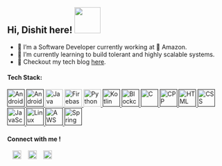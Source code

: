 ## Hi, Dishit here!    <img width="60px" src="https://upload.wikimedia.org/wikipedia/commons/2/25/Android_robot_head.png"></img>

- 🔭 I’m a Software Developer currently working at 🚚 Amazon.
- 🌱 I’m currently learning to build tolerant and highly scalable systems.
- 🌱 Checkout my tech blog [here](https://dishdd.hashnode.dev/).

#### Tech Stack:

<a href="" title="Android">
<img src="https://github.com/get-icon/geticon/raw/master/icons/android-icon.svg" alt="Android" width="40px" height="40px">
</a>

<a href="" title="Android Studio">
<img src="https://developer.android.com/studio/images/studio-icon-preview.svg" alt="Android" width="40px" height="40px">
</a>

<a href="https://www.java.com/" title="Java">
<img src="https://github.com/get-icon/geticon/raw/master/icons/java.svg" alt="Java" width="40px" height="40px">
</a>

<a href="https://www.firebase.com/" title="Firebase">
<img src="https://github.com/get-icon/geticon/raw/master/icons/firebase.svg" alt="Firebase" width="40px" height="40px">
</a>

<a href="https://www.python.org/" title="Python">
<img src="https://github.com/get-icon/geticon/raw/master/icons/python.svg" alt="Python" width="40px" height="40px">
</a>

<a href="" title="Kotlin">
<img src="https://github.com/get-icon/geticon/raw/master/icons/kotlin.svg" alt="Kotlin" width="40px" height="40px">
</a>

<a href="" title="Blockchain">
<img src="https://github.com/get-icon/geticon/blob/master/icons/ethereum.svg" alt="Blockchain" width="40px" height="40px">
</a>

<a href="" title="C">
<img src="https://github.com/get-icon/geticon/blob/master/icons/c.svg" alt="C" width="40px" height="40px">
</a>

<a href="" title="C++">
<img src="https://github.com/get-icon/geticon/blob/master/icons/c-plusplus.svg" alt="CPP" width="40px" height="40px">
</a>

<a href="" title="HTML">
<img src="https://github.com/get-icon/geticon/blob/master/icons/html-5.svg" alt="HTML" width="40px" height="40px">
</a>

<a href="" title="CSS">
<img src="https://github.com/get-icon/geticon/blob/master/icons/css-3.svg" alt="CSS" width="40px" height="40px">
</a>

<a href="" title="JavaScript">
<img src="https://github.com/get-icon/geticon/blob/master/icons/javascript.svg" alt="JavaScript" width="40px" height="40px">
</a>

<a href="" title="Linux">
<img src="https://github.com/get-icon/geticon/blob/master/icons/archlinux.svg" alt="Linux" width="40px" height="40px">
</a>

<a href="" title="AWS">
<img src="https://github.com/get-icon/geticon/blob/master/icons/aws.svg" alt="AWS" width="40px" height="40px">
</a>

<a href="" title="Spring">
<img src="https://github.com/get-icon/geticon/raw/master/icons/spring.svg" alt="Spring" width="40px" height="40px">
</a>

#### Connect with me !
  
&nbsp; &nbsp;[<img src="https://github.com/get-icon/geticon/raw/master/icons/google-gmail.svg" alt="Gmail" width="20px" height="20px">](mailto:dduggar06@gmail.com)
&nbsp; &nbsp;[<img src="https://github.com/get-icon/geticon/raw/master/icons/linkedin-icon.svg" alt="LinkedIn" width="20px" height="20px">](https://www.linkedin.com/in/dishit-duggar-2765a0185/)
&nbsp; &nbsp;[<img src="https://github.com/get-icon/geticon/raw/master/icons/twitter.svg" alt="Twitter" width="20px" height="20px">](https://twitter.com/DishitDuggar)
